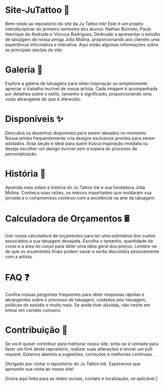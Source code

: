 # Site-JuTattoo 🎨

Bem-vindo ao repositório do site da Ju Tattoo Ink! Este é um projeto interdisciplinar do primeiro semestre dos alunos: Nathan Bizinoto, Paulo Henrique de Andrade e Vinicius Rodrigues; Dedicado a apresentar o estúdio de tatuagem de nossa amiga Júlia Molina, proporcionando aos clientes uma experiência informativa e interativa. Aqui estão algumas informações sobre as principais seções do site:

# Galeria 📸
Explore a galeria de tatuagens para obter inspiração ou simplesmente apreciar o trabalho incrível de nossa artista. Cada imagem é acompanhada por detalhes sobre o estilo, tamanho e significado, proporcionando uma visão abrangente do que é oferecido.

# Disponíveis ✨
Descubra os desenhos disponíveis para serem tatuados no momento. Nossa artista frequentemente cria designs exclusivos prontos para serem adotados. Essa seção é ideal para quem busca inspiração imediata ou deseja escolher um design incrível sem a espera do processo de personalização.

# História 📖
Aprenda mais sobre a história do Ju Tattoo Ink e sua fundadora Júlia Molina. Conheça suas raízes, os marcos importantes que moldaram sua jornada e o compromisso contínuo com a excelência na arte da tatuagem.

# Calculadora de Orçamentos 🖩
Use nossa calculadora de orçamentos para ter uma estimativa dos custos associados à sua tatuagem desejada. Escolha o tamanho, quantidade de cores e a área do corpo para obter uma ideia geral dos preços. Lembre-se de que os orçamentos finais podem variar e serão discutidos pessoalmente com a artista.

# FAQ ❓
Confira nossas perguntas frequentes para obter respostas rápidas e abrangentes sobre o processo de tatuagem, cuidados pós-tatuagem, políticas do estúdio e muito mais. Se ainda tiver dúvidas, não hesite em entrar em contato conosco.

# Contribuição 🤝
Se você quiser contribuir para melhorar nosso site, sinta-se à vontade para fazer um fork deste repositório, realizar suas alterações e enviar um pull request. Estamos abertos a sugestões, correções e melhorias contínuas.

Obrigado por visitar o repositório do Ju Tattoo Ink. Esperamos que aproveite sua visita ao nosso site!

[Insira aqui links para as redes sociais, contato e localização, se aplicável.]
